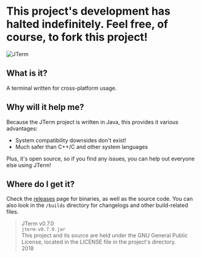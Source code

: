 # This project's development has halted indefinitely. Feel free, of course, to fork this project!

![JTerm](https://www.sergix.net/assets/img/logo/jterm.png)

## What is it?
A terminal written for cross-platform usage.

## Why will it help me?
Because the JTerm project is written in Java, this provides it various advantages:
- System compatibility downsides don't exist!
- Much safer than C++/C and other system languages

Plus, it's open source, so if you find any issues, you can help out everyone else using JTerm!

## Where do I get it?
Check the [releases](https://github.com/Sergix/JTerm/releases) page for binaries, as well as the source code. You can also look in the `/builds` directory for changelogs and other build-related files.

> JTerm v0.7.0  
> `jterm-v0.7.0.jar`  
> This project and its source are held under the GNU General Public License, located in the LICENSE file in the project's directory.  
> 2018
